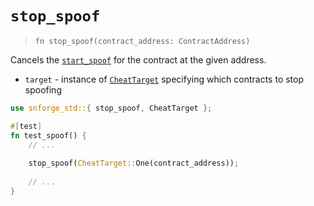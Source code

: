 # `stop_spoof`

> `fn stop_spoof(contract_address: ContractAddress)`

Cancels the [`start_spoof`](./start_spoof.md) for the contract at the given address.

- `target` - instance of [`CheatTarget`](./cheat_target.md) specifying which contracts to stop spoofing

```rust
use snforge_std::{ stop_spoof, CheatTarget };

#[test]
fn test_spoof() {
    // ...
    
    stop_spoof(CheatTarget::One(contract_address));
    
    // ...
}
```
